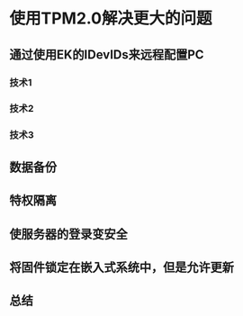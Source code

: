# 使用TPM2.0解决更大的问题
## 通过使用EK的IDevIDs来远程配置PC
### 技术1
### 技术2
### 技术3
## 数据备份
## 特权隔离
## 使服务器的登录变安全
## 将固件锁定在嵌入式系统中，但是允许更新
## 总结
